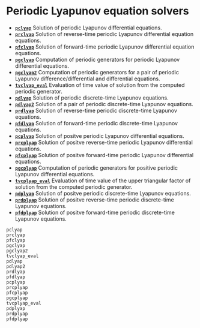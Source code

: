 # Periodic Lyapunov equation solvers 

* **[`pclyap`](@ref)** Solution of periodic Lyapunov differential equations. 
* **[`prclyap`](@ref)** Solution of reverse-time periodic Lyapunov differential equation equations. 
* **[`pfclyap`](@ref)**  Solution of forward-time periodic Lyapunov differential equation equations.
* **[`pgclyap`](@ref)** Computation of periodic generators for periodic Lyapunov differential equations.
* **[`pgclyap2`](@ref)** Computation of periodic generators for a pair of periodic Lyapunov difference/differential and differential equations.
* **[`tvclyap_eval`](@ref)** Evaluation of time value of solution from the computed periodic generator.
* **[`pdlyap`](@ref)** Solution of periodic discrete-time Lyapunov equations. 
* **[`pdlyap2`](@ref)** Solution of a pair of periodic discrete-time Lyapunov equations. 
* **[`prdlyap`](@ref)** Solution of reverse-time periodic discrete-time Lyapunov equations. 
* **[`pfdlyap`](@ref)**  Solution of forward-time periodic discrete-time Lyapunov equations.
* **[`pcplyap`](@ref)** Solution of positve periodic Lyapunov differential equations. 
* **[`prcplyap`](@ref)** Solution of positve reverse-time periodic Lyapunov differential equations.
* **[`pfcplyap`](@ref)**  Solution of positve forward-time periodic Lyapunov differential equations.
* **[`pgcplyap`](@ref)** Computation of periodic generators for positive periodic Lyapunov differential equations.
* **[`tvcplyap_eval`](@ref)** Evaluation of time value of the upper triangular factor of solution from the computed periodic generator.
* **[`pdplyap`](@ref)** Solution of positve periodic discrete-time Lyapunov equations. 
* **[`prdplyap`](@ref)** Solution of positve reverse-time periodic discrete-time Lyapunov equations. 
* **[`pfdplyap`](@ref)**  Solution of positve forward-time periodic discrete-time Lyapunov equations.

```@docs
pclyap
prclyap
pfclyap
pgclyap
pgclyap2
tvclyap_eval
pdlyap
pdlyap2
prdlyap
pfdlyap
pcplyap
prcplyap
pfcplyap
pgcplyap
tvcplyap_eval
pdplyap
prdplyap
pfdplyap
```
